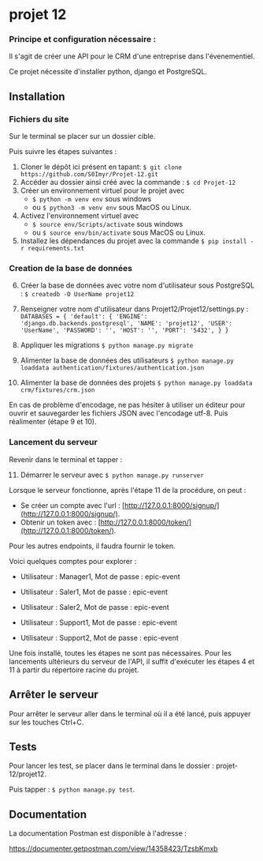 # projet 12


### Principe et configuration nécessaire :
Il s'agit de créer une API pour le CRM d'une entreprise dans l'évenementiel.

Ce projet nécessite d'installer python, django et PostgreSQL.

## Installation
### Fichiers du site
Sur le terminal se placer sur un dossier cible.

Puis suivre les étapes suivantes :
1. Cloner le dépôt ici présent en tapant: `$ git clone https://github.com/S0Imyr/Projet-12.git`
2. Accéder au dossier ainsi créé avec la commande : `$ cd Projet-12`
3. Créer un environnement virtuel pour le projet avec 
    - `$ python -m venv env` sous windows 
    - ou `$ python3 -m venv env` sous MacOS ou Linux.
4. Activez l'environnement virtuel avec 
    - `$ source env/Scripts/activate` sous windows 
    - ou `$ source env/bin/activate` sous MacOS ou Linux.
5. Installez les dépendances du projet avec la commande `$ pip install -r requirements.txt`


### Creation de la base de données

6. Créer la base de données avec votre nom d'utilisateur sous PostgreSQL : `$ createdb -O UserName projet12`
7. Renseigner votre nom d'utilisateur dans Projet12/Projet12/settings.py :
`DATABASES = {
    'default': {
        'ENGINE': 'django.db.backends.postgresql',
        'NAME': 'projet12',
        'USER': 'UserName',
        'PASSWORD': '',
        'HOST': '',
        'PORT': '5432',
    }
}`

8. Appliquer les migrations `$ python manage.py migrate`
9. Alimenter la base de données des utilisateurs `$ python manage.py loaddata authentication/fixtures/authentication.json`
10. Alimenter la base de données des projets `$ python manage.py loaddata crm/fixtures/crm.json`

En cas de problème d'encodage, ne pas hésiter à utiliser un éditeur pour ouvrir et sauvegarder les fichiers JSON avec l'encodage utf-8. Puis réalimenter (étape 9 et 10).

### Lancement du serveur
Revenir dans le terminal et tapper :

11. Démarrer le serveur avec `$ python manage.py runserver`

Lorsque le serveur fonctionne, après l'étape 11 de la procédure, on peut :
 - Se créer un compte avec l'url : [http://127.0.0.1:8000/signup/](http://127.0.0.1:8000/signup/).
 - Obtenir un token avec : [http://127.0.0.1:8000/token/](http://127.0.0.1:8000/token/).

Pour les autres endpoints, il faudra fournir le token.

Voici quelques comptes pour explorer :

  - Utilisateur : Manager1, 
  Mot de passe : epic-event

  - Utilisateur : Saler1, 
  Mot de passe : epic-event

  - Utilisateur : Saler2, 
  Mot de passe : epic-event

  - Utilisateur : Support1, 
  Mot de passe : epic-event

  - Utilisateur : Support2, 
  Mot de passe : epic-event


Une fois installé, toutes les étapes ne sont pas nécessaires. Pour les lancements ultérieurs du serveur de l'API, il suffit d'exécuter les étapes 4 et 11 à partir du répertoire racine du projet.

## Arrêter le serveur

Pour arrêter le serveur aller dans le terminal où il a été lancé, puis appuyer sur les touches Ctrl+C.

## Tests

Pour lancer les test, se placer dans le terminal dans le dossier : projet-12/projet12.

Puis tapper : `$ python manage.py test`.

## Documentation

La documentation Postman est disponible à l'adresse :

https://documenter.getpostman.com/view/14358423/TzsbKmxb